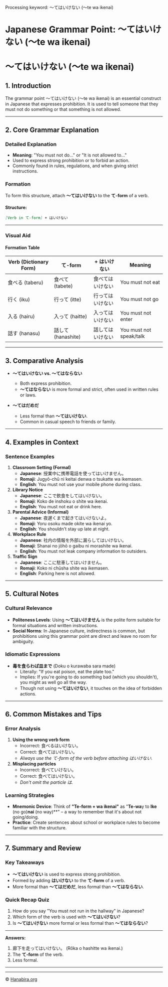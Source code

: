 Processing keyword: ～てはいけない (〜te wa ikenai)
# Japanese Grammar Point: ～てはいけない (〜te wa ikenai)
# ～てはいけない (〜te wa ikenai)
## 1. Introduction
The grammar point ～てはいけない (〜te wa ikenai) is an essential construct in Japanese that expresses prohibition. It is used to tell someone that they must not do something or that something is not allowed.

---
## 2. Core Grammar Explanation
### Detailed Explanation
- **Meaning**: "You must not do..." or "It is not allowed to..."
- Used to express strong prohibition or to forbid an action.
- Commonly found in rules, regulations, and when giving strict instructions.
### Formation
To form this structure, attach **〜てはいけない** to the **て-form** of a verb.
#### Structure:
```markdown
[Verb in て-form] + はいけない
```
---
### Visual Aid
#### Formation Table
| Verb (Dictionary Form) | て-form           | + はいけない           | Meaning                      |
|------------------------|-------------------|------------------------|------------------------------|
| 食べる (taberu)         | 食べて (tabete)    | 食べてはいけない        | You must not eat             |
| 行く (iku)             | 行って (itte)      | 行ってはいけない        | You must not go              |
| 入る (hairu)           | 入って (haitte)    | 入ってはいけない        | You must not enter           |
| 話す (hanasu)          | 話して (hanashite) | 話してはいけない        | You must not speak/talk      |
---
## 3. Comparative Analysis
- **～てはいけない vs. ～てはならない**
  - Both express prohibition.
  - **～てはならない** is more formal and strict, often used in written rules or laws.
  
- **～てはだめだ**
  - Less formal than **～てはいけない**.
  - Common in casual speech to friends or family.
  
---
## 4. Examples in Context
### Sentence Examples
1. **Classroom Setting (Formal)**
   - **Japanese**: 授業中に携帯電話を使ってはいけません。
   - **Romaji**: Jugyō-chū ni keitai denwa o tsukatte wa ikemasen.
   - **English**: You must not use your mobile phone during class.
2. **Library Notice**
   - **Japanese**: ここで飲食をしてはいけない。
   - **Romaji**: Koko de inshoku o shite wa ikenai.
   - **English**: You must not eat or drink here.
3. **Parental Advice (Informal)**
   - **Japanese**: 夜遅くまで起きてはいけないよ。
   - **Romaji**: Yoru osoku made okite wa ikenai yo.
   - **English**: You shouldn't stay up late at night.
4. **Workplace Rule**
   - **Japanese**: 社内の情報を外部に漏らしてはいけない。
   - **Romaji**: Shanai no jōhō o gaibu ni morashite wa ikenai.
   - **English**: You must not leak company information to outsiders.
5. **Traffic Sign**
   - **Japanese**: ここに駐車してはいけません。
   - **Romaji**: Koko ni chūsha shite wa ikemasen.
   - **English**: Parking here is not allowed.
---
## 5. Cultural Notes
### Cultural Relevance
- **Politeness Levels**: Using **～てはいけません** is the polite form suitable for formal situations and written instructions.
- **Social Norms**: In Japanese culture, indirectness is common, but prohibitions using this grammar point are direct and leave no room for ambiguity.
### Idiomatic Expressions
- **毒を食らわば皿まで** (Doku o kurawaba sara made)
  - Literally: "If you eat poison, eat the plate too."
  - Implies: If you're going to do something bad (which you shouldn't), you might as well go all the way.
  - Though not using **～てはいけない**, it touches on the idea of forbidden actions.
---
## 6. Common Mistakes and Tips
### Error Analysis
1. **Using the wrong verb form**
   - Incorrect: 食べるはいけない。
   - Correct: 食べてはいけない。
   - *Always use the て-form of the verb before attaching はいけない.*
2. **Misplacing particles**
   - Incorrect: 食べていけない。
   - Correct: 食べてはいけない。
   - *Don't omit the particle は.*
### Learning Strategies
- **Mnemonic Device**: Think of **"Te-form + wa ikenai"** as "**Te-wa**y to **Ike** (no go)**nai** (no way)**" – a way to remember that it's about not going/doing.
- **Practice**: Create sentences about school or workplace rules to become familiar with the structure.
---
## 7. Summary and Review
### Key Takeaways
- **～てはいけない** is used to express strong prohibition.
- Formed by adding **はいけない** to the **て-form** of a verb.
- More formal than **～てはだめだ**, less formal than **～てはならない**.
### Quick Recap Quiz
1. How do you say "You must not run in the hallway" in Japanese?
2. Which form of the verb is used with **～てはいけない**?
3. Is **～てはいけない** more formal or less formal than **～てはならない**?
---
**Answers:**
1. 廊下を走ってはいけない。 (Rōka o hashitte wa ikenai.)
2. The **て-form** of the verb.
3. Less formal.
---


---

© [Hanabira.org](https://hanabira.org)
